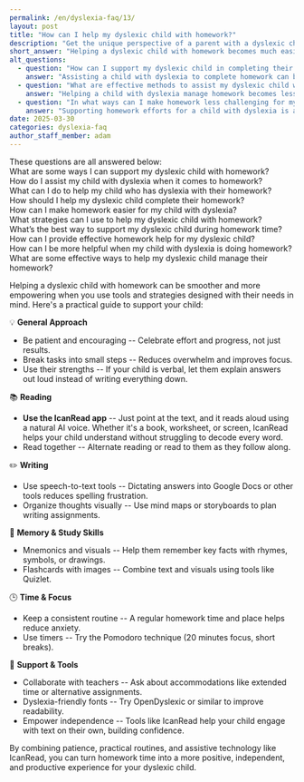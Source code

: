 ```yaml
---
permalink: /en/dyslexia-faq/13/
layout: post
title: "How can I help my dyslexic child with homework?"
description: "Get the unique perspective of a parent with a dyslexic child. His answer is: Helping a dyslexic child with homework becomes much easier with the right tools and mindset..."
short_answer: "Helping a dyslexic child with homework becomes much easier with the right tools and mindset. Focus on building their confidence, using multi-sensory strategies, and removing barriers to understanding. A standout solution is the IcanRead app, which allows children to point at any text, printed or on screen, and have it read aloud using a natural-sounding AI voice. This kind of assistive tech can be life-changing."
alt_questions:
  - question: "How can I support my dyslexic child in completing their homework effectively?"
    answer: "Assisting a child with dyslexia to complete homework can be more effective and empowering with the appropriate strategies and resources tailored to their unique needs. Begin with a supportive approach by remaining patient and highlighting the effort and progress made rather than only the final outcome. Break down assignments into manageable segments to reduce feelings of overwhelm and focus on your child's strengths, such as verbal explanations when writing is challenging. For reading tasks, employing assistive technology like IcanRead is crucial; this tool lets your child point to text and hear it read aloud with a natural AI voice, whether from books, worksheets, or screens. Reading together can also be beneficial. For writing tasks, speech-to-text tools can help minimize spelling struggles, and visual organization methods like mind maps or storyboards can assist in planning. Enhance memory and study skills using mnemonics, visuals, and image-supported flashcards. Maintain a consistent homework routine and use timers, such as the Pomodoro technique, to improve focus. Additionally, work with teachers to arrange necessary accommodations and consider dyslexia-friendly fonts. Overall, combining supportive routines, structured strategies, and assistive tools like IcanRead fosters independence and transforms homework into a positive, productive experience."
  - question: "What are effective methods to assist my dyslexic child with their homework tasks?"
    answer: "Helping a child with dyslexia manage homework becomes less daunting and more fulfilling when the right methods and supportive tools are in place. Start by establishing a calm, encouraging atmosphere where effort and progress are celebrated rather than only correct answers. Dividing homework into smaller, manageable tasks can help your child stay focused and avoid overwhelm. Leverage your child's strengths by allowing them to express their understanding verbally when needed. For reading, the IcanRead app is an excellent resource that allows your child to simply point at any text and hear it spoken naturally, whether the text comes from printed material, worksheets, or digital screens. In addition to reading together, incorporate speech-to-text applications to ease writing tasks and utilize visual aids such as mind maps for organizing thoughts. Enhance memory with mnemonic techniques and visual flashcards, and create a stable routine with set homework times and timers like the Pomodoro method to keep concentration high. Collaboration with educators for accommodations and using dyslexia-friendly fonts further supports learning. By integrating these practices with technology such as IcanRead, you can turn homework into a more enjoyable and self-sufficient learning experience."
  - question: "In what ways can I make homework less challenging for my child with dyslexia?"
    answer: "Supporting homework efforts for a child with dyslexia is achievable with a mix of practical strategies, patience, and innovative assistive technology. Begin by creating an encouraging environment that values effort and incremental progress over merely achieving correct answers, and break homework tasks into smaller, less intimidating segments. Utilize your child's individual strengths, such as verbalizing their ideas when writing is difficult. For reading assignments, the use of IcanRead is particularly beneficial; it enables your child to point at text and listen to it being read aloud by a natural AI voice, whether from a book, a worksheet, or a screen. Working together on reading and incorporating speech-to-text tools for writing can significantly reduce frustration. Additionally, organize study sessions with mnemonic devices, visual aids, and flashcards, while establishing a regular homework routine and using timers like the Pomodoro technique to improve focus. Engage with teachers to arrange any needed accommodations and explore dyslexia-friendly fonts to further ease the learning process. Overall, combining these supportive measures with technology such as IcanRead transforms homework into a more positive, engaging, and independent experience."
date: 2025-03-30
categories: dyslexia-faq
author_staff_member: adam
---
```


<div class="paraphrases">
  <div class="paraphrases-content">
These questions are all answered below:  <br/>
What are some ways I can support my dyslexic child with homework?  <br/>
How do I assist my child with dyslexia when it comes to homework?  <br/>
What can I do to help my child who has dyslexia with their homework?  <br/>
How should I help my dyslexic child complete their homework?  <br/>
How can I make homework easier for my child with dyslexia?  <br/>
What strategies can I use to help my dyslexic child with homework?  <br/>
What’s the best way to support my dyslexic child during homework time?  <br/>
How can I provide effective homework help for my dyslexic child?  <br/>
How can I be more helpful when my child with dyslexia is doing homework?  <br/>
What are some effective ways to help my dyslexic child manage their homework? <br/> 
</div>
</div>


Helping a dyslexic child with homework can be smoother and more empowering when you use tools and strategies designed with their needs in mind. Here's a practical guide to support your child:

💡 **General Approach**
- Be patient and encouraging -- Celebrate effort and progress, not just results.
- Break tasks into small steps -- Reduces overwhelm and improves focus.
- Use their strengths -- If your child is verbal, let them explain answers out loud instead of writing everything down.

📚 **Reading**

- **Use the IcanRead app** -- Just point at the text, and it reads aloud using a natural AI voice. Whether it's a book, worksheet, or screen, IcanRead helps your child understand without struggling to decode every word.
- Read together -- Alternate reading or read to them as they follow along.

✏️ **Writing**
- Use speech-to-text tools -- Dictating answers into Google Docs or other tools reduces spelling frustration.
- Organize thoughts visually -- Use mind maps or storyboards to plan writing assignments.

🧠 **Memory & Study Skills**
- Mnemonics and visuals -- Help them remember key facts with rhymes, symbols, or drawings.
- Flashcards with images -- Combine text and visuals using tools like Quizlet.

🕒 **Time & Focus**
- Keep a consistent routine -- A regular homework time and place helps reduce anxiety.
- Use timers -- Try the Pomodoro technique (20 minutes focus, short breaks).

🤝 **Support & Tools**
- Collaborate with teachers -- Ask about accommodations like extended time or alternative assignments.
- Dyslexia-friendly fonts -- Try OpenDyslexic or similar to improve readability.
- Empower independence -- Tools like IcanRead help your child engage with text on their own, building confidence.

By combining patience, practical routines, and assistive technology like IcanRead, you can turn homework time into a more positive, independent, and productive experience for your dyslexic child.
